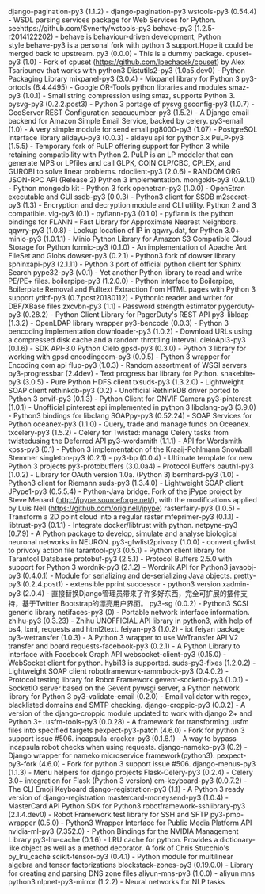 django-pagination-py3 (1.1.2)               - django-pagination-py3
wstools-py3 (0.54.4)                        - WSDL parsing services package for Web Services for Python. seehttps://github.com/Synerty/wstools-py3
behave-py3 (1.2.5-r2014122202)              - behave is behaviour-driven development, Python style.behave-py3 is a personal fork with python 3 support.Hope it could be merged back to upstream.
py3 (0.0.0)                                 - This is a dummy package.
cpuset-py3 (1.0)                            - Fork of cpuset (https://github.com/lpechacek/cpuset) by Alex Tsariounov that works with python3
Distutils2-py3 (1.0a5.dev0)                 - Python Packaging Library
mixpanel-py3 (3.0.4)                        - Mixpanel library for Python 3
py3-ortools (6.4.4495)                      - Google OR-Tools python libraries and modules
smaz-py3 (1.0.1)                            - Small string compression using smaz, supports Python 3.
pysvg-py3 (0.2.2.post3)                     - Python 3 portage of pysvg
gsconfig-py3 (1.0.7)                        - GeoServer REST Configuration
seacucumber-py3 (1.5.2)                     - A Django email backend for Amazon Simple Email Service, backed by celery.
py3-email (1.0)                             - A very simple module for send email
pg8000-py3 (1.07)                           - PostgreSQL interface library
alidayu-py3 (0.0.3)                         - aldayu api for python3.x
PuLP-py3 (1.5.5)                            - Temporary fork of PuLP offering support for Python 3 while retaining compatibility with Python 2. PuLP is an LP modeler that can generate MPS or LPfiles and call GLPK, COIN CLP/CBC, CPLEX, and GUROBI to solve linear problems.
rdoclient-py3 (2.0.6)                       - RANDOM.ORG JSON-RPC API (Release 2) Python 3 implementation.
mongokit-py3 (0.9.1.1)                      - Python mongodb kit - Python 3 fork
openetran-py3 (1.0.0)                       - OpenEtran executable and GUI
ssdb-py3 (0.0.3)                            - Python3 client for SSDB
m2secret-py3 (1.3)                          - Encryption and decryption module and CLI utility. Python 2 and 3 compatible.
vig-py3 (0.1)                               - 
pyflann-py3 (0.1.0)                         - pyflann is the python bindings for FLANN - Fast Library for Approximate Nearest Neighbors.
qqwry-py3 (1.0.8)                           - Lookup location of IP in qqwry.dat, for Python 3.0+
minio-py3 (1.0.1.1)                         - Minio Python Library for Amazon S3 Compatible Cloud Storage for Python
formic-py3 (0.1.0)                          - An implementation of Apache Ant FileSet and Globs
dowser-py3 (0.2.1)                          - Python3 fork of dowser library
sphinxapi-py3 (2.1.11)                      - Python 3 port of official python client for Sphinx Search
pype32-py3 (v0.1)                           - Yet another Python library to read and write PE/PE+ files.
boilerpipe-py3 (1.2.0.0)                    - Python interface to Boilerpipe, Boilerplate Removal and Fulltext Extraction from HTML pages with Python 3 support
ydbf-py3 (0.7.post20180112)                 - Pythonic reader and writer for DBF/XBase files
zxcvbn-py3 (1.1)                            - Password strength estimator
pygerduty-py3 (0.28.2)                      - Python Client Library for PagerDuty's REST API
py3-libldap (1.3.2)                         - OpenLDAP library wrapper
py3-bencode (0.0.3)                         - Python 3 bencoding implementation
downloader-py3 (1.0.2)                      - Download URLs using a compressed disk cache and a random throttling interval.
cieloApi3-py3 (0.1.6)                       - SDK API-3.0 Python Cielo
gpsd-py3 (0.3.0)                            - Python 3 library for working with gpsd
encodingcom-py3 (0.0.5)                     - Python 3 wrapper for Encoding.com api
flup-py3 (1.0.3)                            - Random assortment of WSGI servers
py3-progressbar (2.4dev)                    - Text progress bar library for Python.
snakebite-py3 (3.0.5)                       - Pure Python HDFS client
txsuds-py3 (1.3.2.0)                        - Lightweight SOAP client
rethinkdb-py3 (0.2)                         - Unofficial RethinkDB driver ported to Python 3
onvif-py3 (0.1.3)                           - Python Client for ONVIF Camera
py3-pinterest (1.0.1)                       - Unofficial pinterest api implemented in python 3
libclang-py3 (3.9.0)                        - Python3 bindings for libclang
SOAPpy-py3 (0.52.24)                        - SOAP Services for Python
oceanex-py3 (1.1.0)                         - Query, trade and manage funds on Oceanex.
txcelery-py3 (1.5.2)                        - Celery for Twisted:  manage Celery tasks from twistedusing the Deferred API
py3-wordsmith (1.1.1)                       - API for Wordsmith
kpss-py3 (0.1)                              - Python 3 implementation of the Kraaij-Pohlmann Snowball Stemmer
singleton-py3 (0.2.1)                       - 
py3-bp (0.0.4)                              - Ultimate template for new Python 3 projects
py3-protobuffers (3.0.0a4)                  - Protocol Buffers
oauth1-py3 (1.0.2)                          - Library for OAuth version 1.0a. (Python 3)
bernhard-py3 (1.0)                          - Python3 client for Riemann
suds-py3 (1.3.4.0)                          - Lightweight SOAP client
JPype1-py3 (0.5.5.4)                        - Python-Java bridge. Fork of the jPype project by Steve Menard (http://jpype.sourceforge.net/), with the modifications applied by Luis Nell (https://github.com/originell/jpype)
rasterfairy-py3 (1.0.5)                     - Transform a 2D point cloud into a regular raster
mfeprimer-py3 (0.1.1)                       - 
libtrust-py3 (0.1.1)                        - Integrate docker/libtrust with python.
netpyne-py3 (0.7.9)                         - A Python package to develop, simulate and analyse biological neuronal networks in NEURON.
py3-gfwlist2privoxy (1.0.0)                 - convert gfwlist to privoxy action file
tarantool-py3 (0.5.1)                       - Python client library for Tarantool Database
protobuf-py3 (2.5.1)                        - Protocol Buffers 2.5.0 with support for Python 3
wordnik-py3 (2.1.2)                         - Wordnik API for Python3
javaobj-py3 (0.4.0.1)                       - Module for serializing and de-serializing Java objects.
pretty-py3 (0.2.4.post1)                    - extensible pprint successor - python3 version
xadmin-py3 (2.0.4)                          - &#30452;&#25509;&#26367;&#25442;Django&#31649;&#29702;&#21592;&#24102;&#26469;&#20102;&#35768;&#22810;&#22909;&#19996;&#35199;&#65292;&#23436;&#20840;&#21487;&#25193;&#23637;&#30340;&#25554;&#20214;&#25903;&#25345;&#65292;&#22522;&#20110;Twitter Bootstrap&#30340;&#28418;&#20142;&#29992;&#25143;&#30028;&#38754;&#12290;
py3-sg (0.0.2)                              - Python3 SCSI generic library
netifaces-py3 (0)                           - Portable network interface information.
zhihu-py3 (0.3.23)                          - Zhihu UNOFFICIAL API library in python3, with help of bs4, lxml, requests and html2text.
feiyan-py3 (1.0.2)                          - iot feiyan package
py3-wetransfer (1.0.3)                      - A Python 3 wrapper to use WeTransfer API V2 transfer and board
requests-facebook-py3 (0.2.1)               - A Python Library to interface with Facebook Graph API
websocket-client-py3 (0.15.0)               - WebSocket client for python. hybi13 is supported.
suds-py3-fixes (1.2.0.2)                    - Lightweight SOAP client
robotframework-rammbock-py3 (0.4.0.2)       - Protocol testing library for Robot Framework
gevent-socketio-py3 (1.0.1)                 - SocketIO server based on the Gevent pywsgi server, a Python network library for Python 3
py3-validate-email (0.2.0)                  - Email validator with regex, blacklisted domains and SMTP checking.
django-croppic-py3 (0.0.2)                  - A version of the django-croppic module updated to work with django 2+ and Python 3+.
usfm-tools-py3 (0.0.28)                     - A framework for transforming .usfm files into specified targets
pexpect-py3-patch (4.6.0)                   - Fork for python 3 support issue #506.
incapsula-cracker-py3 (0.1.8.1)             - A way to bypass incapsula robot checks when using requests.
django-nameko-py3 (0.2)                     - Django wrapper for nameko microservice framework(python3).
pexpect-py3-fork (4.6.0)                    - Fork for python 3 support issue #506.
django-menus-py3 (1.1.3)                    - Menu helpers for django projects
Flask-Celery-py3 (0.2.4)                    - Celery 3.0+ integration for Flask (Python 3 version)
em-keyboard-py3 (0.0.7.2)                   - The CLI Emoji Keyboard
django-registration-py3 (1.1)               - A Python 3 ready version of django-registration
mastercard-moneysend-py3 (1.0.4)            - MasterCard API Python SDK for Python3
robotframework-sshlibrary-py3 (2.1.4.dev0)  - Robot Framework test library for SSH and SFTP
py3-pmp-wrapper (0.5.0)                     - Python3 Wrapper Interface for Public Media Platform API
nvidia-ml-py3 (7.352.0)                     - Python Bindings for the NVIDIA Management Library
py3-lru-cache (0.1.6)                       - LRU cache for python. Provides a dictionary-like object as well as a method decorator. A fork of Chris Stucchio's py_lru_cache
scikit-tensor-py3 (0.4.1)                   - Python module for multilinear algebra and tensor factorizations
blockstack-zones-py3 (0.19.0.0)             - Library for creating and parsing DNS zone files
aliyun-mns-py3 (1.0.0)                      - aliyun mns python3
nlpnet-py3-mirror (1.2.2)                   - Neural networks for NLP tasks
